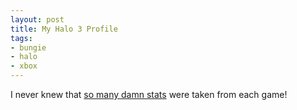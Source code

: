 ```yaml
---
layout: post
title: My Halo 3 Profile
tags:
- bungie
- halo
- xbox
---
```


I never knew that [so many damn stats](http://www.bungie.net/stats/PlayerStatsHalo3.aspx?player=DroopyWizard)
were taken from each game!
